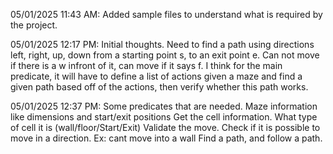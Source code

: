 05/01/2025 11:43 AM: Added sample files to understand what is required by the project.

05/01/2025 12:17 PM: Initial thoughts. Need to find a path using directions left, right, up, down from a starting point s, to an exit point e. Can not move if there is a w infront of it, can move if it says f. I think for the main predicate, it will have to define a list of actions given a maze and find a given path based off of the actions, then verify whether this path works.

05/01/2025 12:37 PM: Some predicates that are needed. 
Maze information like dimensions and start/exit positions
Get the cell information. What type of cell it is (wall/floor/Start/Exit)
Validate the move. Check if it is possible to move in a direction. Ex: cant move into a wall
Find a path, and follow a path.
